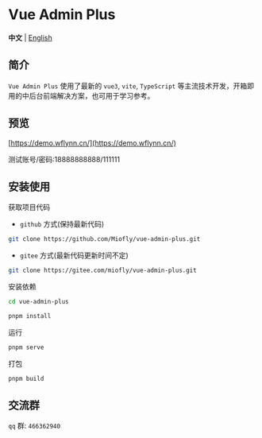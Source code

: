 # Vue Admin Plus

**中文** | [English](./README.md)

## 简介

`Vue Admin Plus` 使用了最新的 `vue3`, `vite`, `TypeScript` 等主流技术开发，开箱即用的中后台前端解决方案，也可用于学习参考。

## 预览

[https://demo.wflynn.cn/](https://demo.wflynn.cn/)

测试账号/密码:18888888888/111111

## 安装使用

获取项目代码

- `github` 方式(保持最新代码)

```bash
git clone https://github.com/Miofly/vue-admin-plus.git
```

- `gitee` 方式(最新代码更新时间不定)

```bash
git clone https://gitee.com/miofly/vue-admin-plus.git
```

安装依赖

```bash
cd vue-admin-plus

pnpm install

```

运行

```bash
pnpm serve
```

打包

```bash
pnpm build
```

## 交流群

`qq` 群: `466362940`
